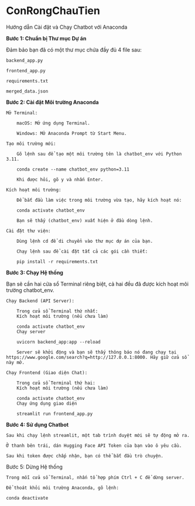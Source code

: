 # ConRongChauTien

Hướng dẫn Cài đặt và Chạy Chatbot với Anaconda

**Bước 1: Chuẩn bị Thư mục Dự án**

Đảm bảo bạn đã có một thư mục chứa đầy đủ 4 file sau:

    backend_app.py

    frontend_app.py

    requirements.txt

    merged_data.json

**Bước 2: Cài đặt Môi trường Anaconda**

    Mở Terminal:

        macOS: Mở ứng dụng Terminal.

        Windows: Mở Anaconda Prompt từ Start Menu.

    Tạo môi trường mới:

        Gõ lệnh sau để tạo một môi trường tên là chatbot_env với Python 3.11.

        conda create --name chatbot_env python=3.11

        Khi được hỏi, gõ y và nhấn Enter.

    Kích hoạt môi trường:

        Để bắt đầu làm việc trong môi trường vừa tạo, hãy kích hoạt nó:

        conda activate chatbot_env

        Bạn sẽ thấy (chatbot_env) xuất hiện ở đầu dòng lệnh.

    Cài đặt thư viện:

        Dùng lệnh cd để di chuyển vào thư mục dự án của bạn.

        Chạy lệnh sau để cài đặt tất cả các gói cần thiết:

        pip install -r requirements.txt

**Bước 3: Chạy Hệ thống**

Bạn sẽ cần hai cửa sổ Terminal riêng biệt, cả hai đều đã được kích hoạt môi trường chatbot_env.

    Chạy Backend (API Server):

        Trong cửa sổ Terminal thứ nhất:
        Kích hoạt môi trường (nếu chưa làm)

        conda activate chatbot_env
        Chạy server

        uvicorn backend_app:app --reload

        Server sẽ khởi động và bạn sẽ thấy thông báo nó đang chạy tại https://www.google.com/search?q=http://127.0.0.1:8000. Hãy giữ cửa sổ này mở.

    Chạy Frontend (Giao diện Chat):

        Trong cửa sổ Terminal thứ hai:
        Kích hoạt môi trường (nếu chưa làm)

        conda activate chatbot_env
        Chạy ứng dụng giao diện

        streamlit run frontend_app.py

**Bước 4: Sử dụng Chatbot**

    Sau khi chạy lệnh streamlit, một tab trình duyệt mới sẽ tự động mở ra.

    Ở thanh bên trái, dán Hugging Face API Token của bạn vào ô yêu cầu.

    Sau khi token được chấp nhận, bạn có thể bắt đầu trò chuyện.

Bước 5: Dừng Hệ thống

    Trong mỗi cửa sổ Terminal, nhấn tổ hợp phím Ctrl + C để dừng server.

    Để thoát khỏi môi trường Anaconda, gõ lệnh:

    conda deactivate
